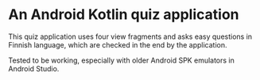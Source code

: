 # An Android Kotlin quiz application
This quiz application uses four view fragments and asks easy questions in Finnish language, which are checked in the end by the application.

Tested to be working, especially with older Android SPK emulators in Android Studio.

